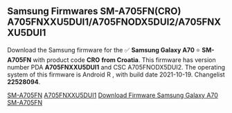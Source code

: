 <h2>Samsung Firmwares SM-A705FN(CRO) A705FNXXU5DUI1/A705FNODX5DUI2/A705FNXXU5DUI1</h2>
Download the Samsung firmware for the ✅ <strong>Samsung Galaxy A70 </strong> ⭐ <strong>SM-A705FN</strong> with product code <strong>CRO</strong> <strong> from Croatia</strong>. This firmware has version number PDA <strong>A705FNXXU5DUI1</strong> and CSC A705FNODX5DUI2. The operating system of this firmware is Android R , with build date 2021-10-19. Changelist <strong>22528094</strong>.


[SM-A705FN](https://samfirm.shop/samsung/model/SM-A705FN)
[A705FNXXU5DUI1](https://samfirm.shop/samsung/pda/A705FNXXU5DUI1)
[Download Firmware Samsung Galaxy A70 SM-A705FN](https://samfirm.shop/samsung/firmware/466970)
